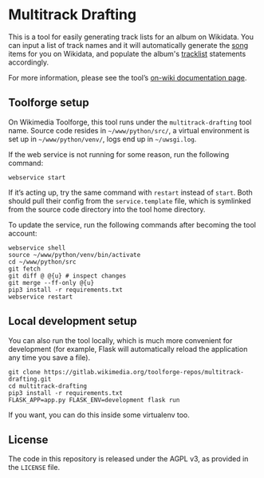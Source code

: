 # Multitrack Drafting

This is a tool for easily generating track lists for an album on Wikidata. You can input a list of track names and it will automatically generate the [song](https://www.wikidata.org/wiki/Q105543609) items for you on Wikidata, and populate the album's [tracklist](https://www.wikidata.org/wiki/Property:P658) statements accordingly.

For more information,
please see the tool’s [on-wiki documentation page](https://www.wikidata.org/wiki/User:Nicereddy/Multitrack_Drafting).

## Toolforge setup

On Wikimedia Toolforge, this tool runs under the `multitrack-drafting` tool name.
Source code resides in `~/www/python/src/`,
a virtual environment is set up in `~/www/python/venv/`,
logs end up in `~/uwsgi.log`.

If the web service is not running for some reason, run the following command:
```
webservice start
```
If it’s acting up, try the same command with `restart` instead of `start`.
Both should pull their config from the `service.template` file,
which is symlinked from the source code directory into the tool home directory.

To update the service, run the following commands after becoming the tool account:
```
webservice shell
source ~/www/python/venv/bin/activate
cd ~/www/python/src
git fetch
git diff @ @{u} # inspect changes
git merge --ff-only @{u}
pip3 install -r requirements.txt
webservice restart
```

## Local development setup

You can also run the tool locally, which is much more convenient for development
(for example, Flask will automatically reload the application any time you save a file).

```
git clone https://gitlab.wikimedia.org/toolforge-repos/multitrack-drafting.git
cd multitrack-drafting
pip3 install -r requirements.txt
FLASK_APP=app.py FLASK_ENV=development flask run
```

If you want, you can do this inside some virtualenv too.

## License

The code in this repository is released under the AGPL v3, as provided in the `LICENSE` file.
